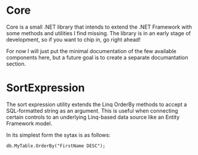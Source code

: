 Core
====

Core is a small .NET library that intends to extend the .NET Framework with some methods and utilities I find missing. The library is in an early stage of development, so if you want to chip in, go right ahead!

For now I will just put the minimal documentation of the few available components here, but a future goal is to create a separate documantation section.





SortExpression
====

The sort expression utility extends the Linq OrderBy methods to accept a SQL-formatted string as an argument. This is useful when connecting certain controls to an underlying Linq-based data source like an Entity Framework model.

In its simplest form the sytax is as follows:

```
db.MyTable.OrderBy("FirstName DESC");
```

